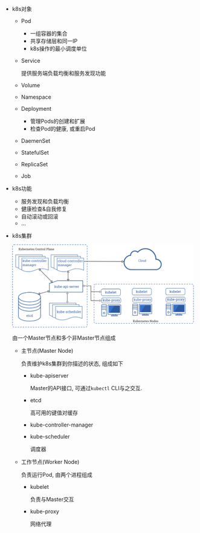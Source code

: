 * k8s对象
  
  * Pod
    
    * 一组容器的集合
    * 共享存储层和同一IP
    * k8s操作的最小调度单位
    
  * Service
  
    提供服务端负载均衡和服务发现功能
  
  * Volume
  
  * Namespace
  
  * Deployment
    * 管理Pods的创建和扩展
    * 检查Pod的健康, 或重启Pod
    
  * DaemenSet
  
  * StatefulSet
  
  * ReplicaSet
  
  * Job
  
* k8s功能

  * 服务发现和负载均衡
  * 健康检查&自我修复
  * 自动滚动或回滚
  * ...

* k8s集群

  ![Components of Kubernetes](.kubernetes/components-of-kubernetes.png)

  由一个Master节点和多个非Master节点组成

  * 主节点(Master Node)

    负责维护k8s集群到你描述的状态, 组成如下

    * kube-apiserver

      Master的API接口, 可通过`kubectl` CLI与之交互.

    * etcd

      高可用的键值对缓存

    * kube-controller-manager

    * kube-scheduler 

      调度器

  * 工作节点(Worker Node)

    负责运行Pod, 由两个进程组成

    * kubelet 

      负责与Master交互

    * kube-proxy

      网络代理